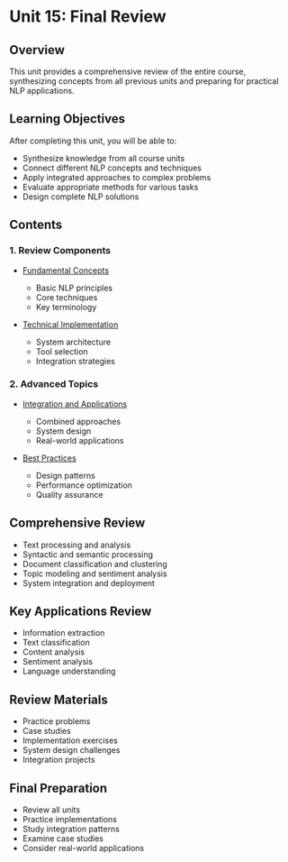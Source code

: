 # Unit 15: Final Review

## Overview
This unit provides a comprehensive review of the entire course, synthesizing concepts from all previous units and preparing for practical NLP applications.

## Learning Objectives
After completing this unit, you will be able to:
- Synthesize knowledge from all course units
- Connect different NLP concepts and techniques
- Apply integrated approaches to complex problems
- Evaluate appropriate methods for various tasks
- Design complete NLP solutions

## Contents

### 1. Review Components
- [Fundamental Concepts](01_fundamentals.md)
  - Basic NLP principles
  - Core techniques
  - Key terminology
  
- [Technical Implementation](02_implementation.md)
  - System architecture
  - Tool selection
  - Integration strategies

### 2. Advanced Topics
- [Integration and Applications](03_integration.md)
  - Combined approaches
  - System design
  - Real-world applications
  
- [Best Practices](04_best_practices.md)
  - Design patterns
  - Performance optimization
  - Quality assurance

## Comprehensive Review
- Text processing and analysis
- Syntactic and semantic processing
- Document classification and clustering
- Topic modeling and sentiment analysis
- System integration and deployment

## Key Applications Review
- Information extraction
- Text classification
- Content analysis
- Sentiment analysis
- Language understanding

## Review Materials
- Practice problems
- Case studies
- Implementation exercises
- System design challenges
- Integration projects

## Final Preparation
- Review all units
- Practice implementations
- Study integration patterns
- Examine case studies
- Consider real-world applications 
